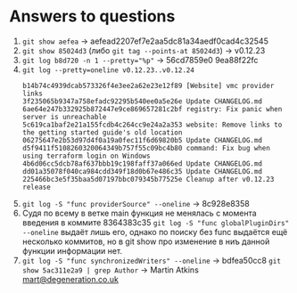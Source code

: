 # Answers to questions

1. `git show aefea` → aefead2207ef7e2aa5dc81a34aedf0cad4c32545
2. `git show 85024d3` (либо `git tag --points-at 85024d3`) → v0.12.23
3. `git log b8d720 -n 1 --pretty="%p"` → 56cd7859e0 9ea88f22fc
4. `git log --pretty=oneline v0.12.23..v0.12.24` 
   ```
   b14b74c4939dcab573326f4e3ee2a62e23e12f89 [Website] vmc provider links
   3f235065b9347a758efadc92295b540ee0a5e26e Update CHANGELOG.md
   6ae64e247b332925b872447e9ce869657281c2bf registry: Fix panic when server is unreachable
   5c619ca1baf2e21a155fcdb4c264cc9e24a2a353 website: Remove links to the getting started guide's old location
   06275647e2b53d97d4f0a19a0fec11f6d69820b5 Update CHANGELOG.md
   d5f9411f5108260320064349b757f55c09bc4b80 command: Fix bug when using terraform login on Windows
   4b6d06cc5dcb78af637bbb19c198faff37a066ed Update CHANGELOG.md
   dd01a35078f040ca984cdd349f18d0b67e486c35 Update CHANGELOG.md
   225466bc3e5f35baa5d07197bbc079345b77525e Cleanup after v0.12.23 release
   ```
5. `git log -S "func providerSource" --oneline` → 8c928e8358
6. Судя по всему в ветке main функция не менялась с момента введения в коммите 8364383c35
   `git log -S "func globalPluginDirs" --oneline` выдаёт лишь его, однако по поиску без func выдаётся ещё несколько коммитов, но в git show про изменение в ниъ данной функции информации нет.
7. `git log -S "func synchronizedWriters" --oneline` → bdfea50cc8
   `git show 5ac311e2a9 | grep Author` → Martin Atkins <mart@degeneration.co.uk>